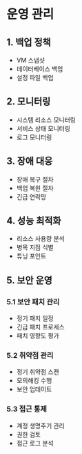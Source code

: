 # 운영 관리

## 1. 백업 정책
- VM 스냅샷
- 데이터베이스 백업
- 설정 파일 백업

## 2. 모니터링
- 시스템 리소스 모니터링
- 서비스 상태 모니터링
- 로그 모니터링

## 3. 장애 대응
- 장애 복구 절차
- 백업 복원 절차
- 긴급 연락망

## 4. 성능 최적화
- 리소스 사용량 분석
- 병목 지점 식별
- 튜닝 포인트 

## 5. 보안 운영
### 5.1 보안 패치 관리
- 정기 패치 일정
- 긴급 패치 프로세스
- 패치 영향도 평가

### 5.2 취약점 관리
- 정기 취약점 스캔
- 모의해킹 수행
- 보안 업데이트

### 5.3 접근 통제
- 계정 생명주기 관리
- 권한 검토
- 접근 로그 분석